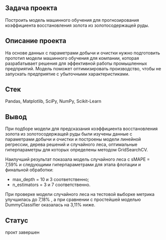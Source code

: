 ## Задача проекта
Построить модель машинного обучения для прогнозирования коэффициента восстановления золота из золотосодержащей руды. 

## Описание проекта
На основе данных с параметрами добычи и очистки нужно подготовить прототип модели машинного обучения для компании, которая разрабатывает решения для эффективной работы промышленных предприятий.
Модель поможет оптимизировать производство, чтобы не запускать предприятие с убыточными характеристиками.

## Стек
Pandas, Matplotlib, SciPy, NumPy, Scikit-Learn

## Вывод
При подборе модели для предсказания коэффициента восстановления золота из золотосодержащей руды были изучены данные с параметрами добычи и очистки и построены модели линейной регрессии, дерева решений и случайного леса, оптимальные гиперпараметры для которых определены методом GridSearchCV.

Наилучший результат показала модель случайного леса с sMAPE = 7,59% и следующими гиперпараметрами для этапа флотации и финальной обработки:

- max_depth = 10 и 3 соответственно;
- n_estimators = 3 и 7 соответственно.

При проверке модели случайного леса на тестовой выборке метрика улучшилась до 7,18% , а при сравнении с простейшей моделью DummyClassifier оказалась на 3,11% ниже.

## Статус
прокт завершен
